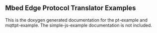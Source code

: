 ## Mbed Edge Protocol Translator Examples

This is the doxygen generated documentation for the pt-example and mqttpt-example.
The simple-js-example documentation is not included.
